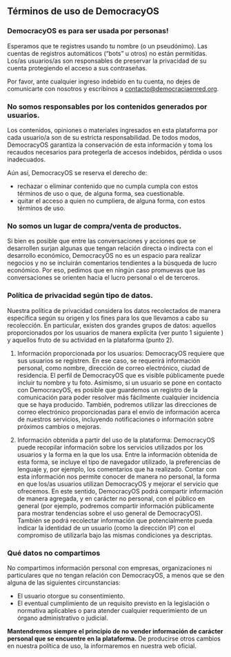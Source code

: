 ## Términos de uso de DemocracyOS

### DemocracyOS es para ser usada por personas!
Esperamos que te registres usando tu nombre (o un pseudónimo). Las cuentas de registros automáticos (“bots” u otros) no están permitidas. Los/as usuarios/as son responsables de preservar la privacidad de su cuenta protegiendo el acceso a sus contraseñas.

Por favor, ante cualquier ingreso indebido en tu cuenta, no dejes de comunicarte con nosotros y escribinos a contacto@democraciaenred.org.

### No somos responsables por los contenidos generados por usuarios.
Los contenidos, opiniones o materiales ingresados en esta plataforma por cada usuario/a son de su estricta responsabilidad. De todos modos, DemocracyOS garantiza la conservación de esta información y toma los recaudos necesarios para protegerla de accesos indebidos, pérdida o usos inadecuados.

Aún así, DemocracyOS se reserva el derecho de:
* rechazar o eliminar contenido que no cumpla cumpla con estos términos de uso o que, de alguna forma, sea cuestionable.
* quitar el acceso a quien no cumpliera, de alguna forma, con estos términos de uso.

### No somos un lugar de compra/venta de productos.
Si bien es posible que entre las conversaciones y acciones que se desarrollen surjan algunas que tengan relación directa o indirecta con el desarrollo económico, DemocracyOS no es un espacio para realizar negocios y no se incluirán comentarios tendientes a la búsqueda de lucro económico. Por eso, pedimos que en ningún caso promuevas que las conversaciones se orienten hacia el lucro personal o el de terceros.

### Política de privacidad según tipo de datos.
Nuestra política de privacidad considera los datos recolectados de manera específica según su origen y los fines para los que llevamos a cabo su recolección. En particular, existen dos grandes grupos de datos: aquellos proporcionados por los usuarios de manera explícita (ver punto 1 siguiente ) y aquellos fruto de su actividad en la plataforma (punto 2).

1. Información proporcionada por los usuarios: DemocracyOS requiere que sus usuarios se registren. En ese caso, se requerirá información personal, como nombre, dirección de correo electrónico, ciudad de residencia. El perfil de DemocracyOS que es visible públicamente puede incluir tu nombre y tu foto.
Asimismo, si un usuario se pone en contacto con DemocracyOS, es posible que guardemos un registro de la comunicación para poder resolver más fácilmente cualquier incidencia que se haya producido.
También, podremos utilizar las direcciones de correo electrónico proporcionadas para el envío de información acerca de nuestros servicios, incluyendo notificaciones o información sobre próximos cambios o mejoras.

2. Información obtenida a partir del uso de la plataforma: DemocracyOS puede recopilar información sobre los servicios utilizados por los usuarios y la forma en la que los usa. Entre la información obtenida de esta forma, se incluye el tipo de navegador utilizado, la preferencias de lenguaje y, por ejemplo, los comentarios que ha realizado. Contar con esta información nos permite conocer de manera no personal, la forma en que los/as usuarios utilizan DemocracyOS y mejorar el servicio que ofrecemos.
En este sentido, DemocracyOS podrá compartir información de manera agregada, y en carácter no personal, con el público en general (por ejemplo, podremos compartir información públicamente para mostrar tendencias sobre el uso general de DemocracyOS). También se podrá recolectar información que potencialmente pueda indicar la identidad de un usuario (como la dirección IP) con el compromiso de utilizarla bajo las mismas condiciones ya descriptas.

### Qué datos no compartimos
No compartimos información personal con empresas, organizaciones ni particulares que no tengan relación con DemocracyOS, a menos que se den alguna de las siguientes circunstancias:
* El usuario otorgue su consentimiento.
* El eventual cumplimiento de un requisito previsto en la legislación o normativa aplicables o para atender cualquier requerimiento de un órgano administrativo o judicial.

**Mantendremos siempre el principio de no vender información de carácter personal que se encuentre en la plataforma.** De producirse otros cambios en nuestra política de uso, la informaremos en nuestra web oficial.

